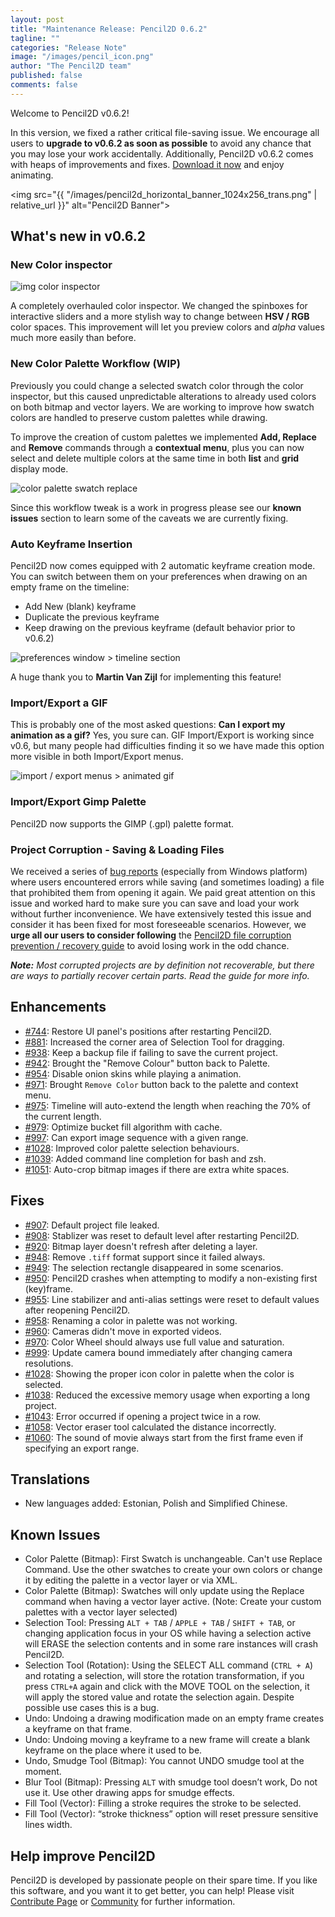 ```yaml
---
layout: post
title: "Maintenance Release: Pencil2D 0.6.2"
tagline: ""
categories: "Release Note"
image: "/images/pencil_icon.png"
author: "The Pencil2D team"
published: false
comments: false
---
```


Welcome to Pencil2D v0.6.2!

In this version, we fixed a rather critical file-saving issue. We encourage all users to **upgrade to v0.6.2 as soon as possible** to avoid any chance that you may lose your work accidentally. Additionally, Pencil2D v0.6.2 comes with heaps of improvements and fixes. [Download it now](https://pencil2d.org/download) and enjoy animating.

<img src="{{ "/images/pencil2d_horizontal_banner_1024x256_trans.png" | relative_url }}" alt="Pencil2D Banner">

## What's new in v0.6.2

### New Color inspector

![img color inspector](/images/pencil2d-color-inspector.gif)

A completely overhauled color inspector. We changed the spinboxes for interactive sliders and a more stylish way to change between **HSV / RGB** color spaces. This improvement will let you preview colors and _alpha_ values much more easily than before.

### New Color Palette Workflow (WIP)

Previously you could change a selected swatch color through the color inspector, but this caused unpredictable alterations to already used colors on both bitmap and vector layers. We are working to improve how swatch colors are handled to preserve custom palettes while drawing.

To improve the creation of custom palettes we implemented **Add, Replace** and **Remove** commands through a **contextual menu**, plus you can now select and delete multiple colors at the same time in both **list** and **grid** display mode.

![color palette swatch replace](/images/color_swatch_replace.gif)

Since this workflow tweak is a work in progress please see our **known issues** section to learn some of the caveats we are currently fixing.

### Auto Keyframe Insertion

Pencil2D now comes equipped with 2 automatic keyframe creation mode. You can switch between them on your preferences when drawing on an empty frame on the timeline:

+ Add New (blank) keyframe
+ Duplicate the previous keyframe
+ Keep drawing on the previous keyframe (default behavior prior to v0.6.2)

![preferences window > timeline section](/images/pencil2d_062_autokey.png)

A huge thank you to **Martin Van Zijl** for implementing this feature!

### Import/Export a GIF

This is probably one of the most asked questions: **Can I export my animation as a gif?** Yes, you sure can. GIF Import/Export is working since v0.6, but many people had difficulties finding it so we have made this option more visible in both Import/Export menus.

![import / export menus > animated gif](/images/gif_import_export.jpg)

### Import/Export Gimp Palette

Pencil2D now supports the GIMP (.gpl) palette format.

###  Project Corruption - Saving & Loading Files

We received a series of [bug reports](https://github.com/pencil2d/pencil/labels/bug%3A%20file-save) (especially from Windows platform) where users encountered errors while saving (and sometimes loading) a file that prohibited them from opening it again. We paid great attention on this issue and worked hard to make sure you can save and load your work without further inconvenience. We have extensively tested this issue and consider it has been fixed for most foreseeable scenarios. However, we **urge all our users to consider following** the [Pencil2D file corruption prevention / recovery guide](https://discuss.pencil2d.org/t/pencil2d-project-file-corruption-prevention-recovery-guide/3105) to avoid losing work in the odd chance.

_**Note:** Most corrupted projects are by definition not recoverable, but there are ways to partially recover certain parts. Read the guide for more info._

## Enhancements

- [#744][744]: Restore UI panel's positions after restarting Pencil2D.
- [#881][881]: Increased the corner area of Selection Tool for dragging.
- [#938][938]: Keep a backup file if failing to save the current project.
- [#942][942]: Brought the "Remove Colour" button back to Palette.
- [#954][954]: Disable onion skins while playing a animation.
- [#971][971]: Brought `Remove Color` button back to the palette and context menu.
- [#975][975]: Timeline will auto-extend the length when reaching the 70% of the current length.
- [#979][979]: Optimize bucket fill algorithm with cache.
- [#997][997]: Can export image sequence with a given range.
- [#1028][1028]: Improved color palette selection behaviours.
- [#1039][1039]: Added command line completion for bash and zsh.
- [#1051][1051]: Auto-crop bitmap images if there are extra white spaces.

[744]: https://github.com/pencil2d/pencil/issues/744
[881]: https://github.com/pencil2d/pencil/issues/881
[938]: https://github.com/pencil2d/pencil/issues/938
[942]: https://github.com/pencil2d/pencil/issues/942
[954]: https://github.com/pencil2d/pencil/issues/954
[971]: https://github.com/pencil2d/pencil/issues/971
[975]: https://github.com/pencil2d/pencil/issues/975
[979]: https://github.com/pencil2d/pencil/issues/979
[997]: https://github.com/pencil2d/pencil/issues/997
[1028]: https://github.com/pencil2d/pencil/issues/1028
[1039]: https://github.com/pencil2d/pencil/issues/1039
[1051]: https://github.com/pencil2d/pencil/issues/1051

## Fixes

- [#907][907]: Default project file leaked.
- [#908][908]: Stablizer was reset to default level after restarting Pencil2D.
- [#920][920]: Bitmap layer doesn't refresh after deleting a layer.
- [#948][948]: Remove `.tiff` format support since it failed always.
- [#949][949]: The selection rectangle disappeared in some scenarios.
- [#950][950]: Pencil2D crashes when attempting to modify a non-existing first (key)frame.
- [#955][955]: Line stabilizer and anti-alias settings were reset to default values after reopening Pencil2D.
- [#958][958]: Renaming a color in palette was not working.
- [#960][960]: Cameras didn't move in exported videos.
- [#970][970]: Color Wheel should always use full value and saturation.
- [#999][999]: Update camera bound immediately after changing camera resolutions.
- [#1028][1028]: Showing the proper icon color in palette when the color is selected.
- [#1038][1028]: Reduced the excessive memory usage when exporting a long project.
- [#1043][1043]: Error occurred if opening a project twice in a row.
- [#1058][1058]: Vector eraser tool calculated the distance incorrectly.
- [#1060][1060]: The sound of movie always start from the first frame even if specifying an export range.

[907]: https://github.com/pencil2d/pencil/issues/907
[908]: https://github.com/pencil2d/pencil/issues/908
[920]: https://github.com/pencil2d/pencil/issues/920
[948]: https://github.com/pencil2d/pencil/issues/948
[949]: https://github.com/pencil2d/pencil/issues/949
[950]: https://github.com/pencil2d/pencil/issues/950
[955]: https://github.com/pencil2d/pencil/issues/955
[958]: https://github.com/pencil2d/pencil/issues/958
[960]: https://github.com/pencil2d/pencil/issues/960
[970]: https://github.com/pencil2d/pencil/issues/970
[999]: https://github.com/pencil2d/pencil/issues/999
[1028]: https://github.com/pencil2d/pencil/issues/1028
[1038]: https://github.com/pencil2d/pencil/issues/1038
[1043]: https://github.com/pencil2d/pencil/issues/1043
[1058]: https://github.com/pencil2d/pencil/issues/1058
[1060]: https://github.com/pencil2d/pencil/issues/1060

## Translations

- New languages added: Estonian, Polish and Simplified Chinese.

## Known Issues

- Color Palette (Bitmap): First Swatch is unchangeable. Can't use Replace Command. Use the other swatches to create your own colors or change it by editing the palette in a vector layer or via XML.
- Color Palette (Bitmap): Swatches will only update using the Replace command when having a vector layer active. (Note: Create your custom palettes with a vector layer selected)
- Selection Tool: Pressing `ALT + TAB` / `APPLE + TAB` / `SHIFT + TAB`, or changing application focus in your OS while having a selection active will ERASE the selection contents and in some rare instances will crash Pencil2D.
- Selection Tool (Rotation): Using the SELECT ALL command (`CTRL + A`) and rotating a selection, will store the rotation transformation, if you press `CTRL+A` again and click with the MOVE TOOL on the selection, it will apply the stored value and rotate the selection again. Despite possible use cases this is a bug.
- Undo: Undoing a drawing modification made on an empty frame creates a keyframe on that frame.
- Undo: Undoing moving a keyframe to a new frame will create a blank keyframe on the place where it used to be.
- Undo, Smudge Tool (Bitmap): You cannot UNDO smudge tool at the moment.
- Blur Tool (Bitmap): Pressing `ALT` with smudge tool doesn’t work, Do not use it. Use other drawing apps for smudge effects.
- Fill Tool (Vector): Filling a stroke requires the stroke to be selected.
- Fill Tool (Vector): “stroke thickness” option will reset pressure sensitive lines width.

## Help improve Pencil2D

Pencil2D is developed by passionate people on their spare time. If you like this software, and you want it to get better, you can help! Please visit [Contribute Page](/contribute) or [Community](/community) for further information.
